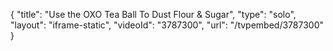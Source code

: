 {
    "title": "Use the OXO Tea Ball To Dust Flour & Sugar",
    "type": "solo",
    "layout": "iframe-static",
    "videoId": "3787300",
    "url": "\/tvpembed\/3787300"
}